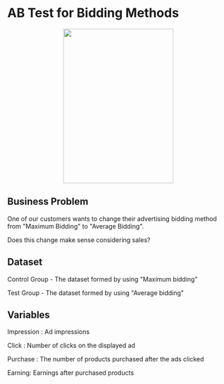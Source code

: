 # AB Test for Bidding Methods


<p align="center">
  <img width="250" height="350" src="https://user-images.githubusercontent.com/99130519/159100348-a43e515f-7e2f-4722-9b5b-1a9aa3d1506a.png">
</p>

## Business Problem

One of our customers wants to change their advertising bidding method from "Maximum Bidding" to "Average Bidding".

Does this change make sense considering sales?

## Dataset

Control Group - The dataset formed by using "Maximum bidding"

Test Group - The dataset formed by using "Average bidding"


## Variables

Impression : Ad impressions

Click : Number of clicks on the displayed ad

Purchase : The number of products purchased after the ads clicked

Earning: Earnings after purchased products
